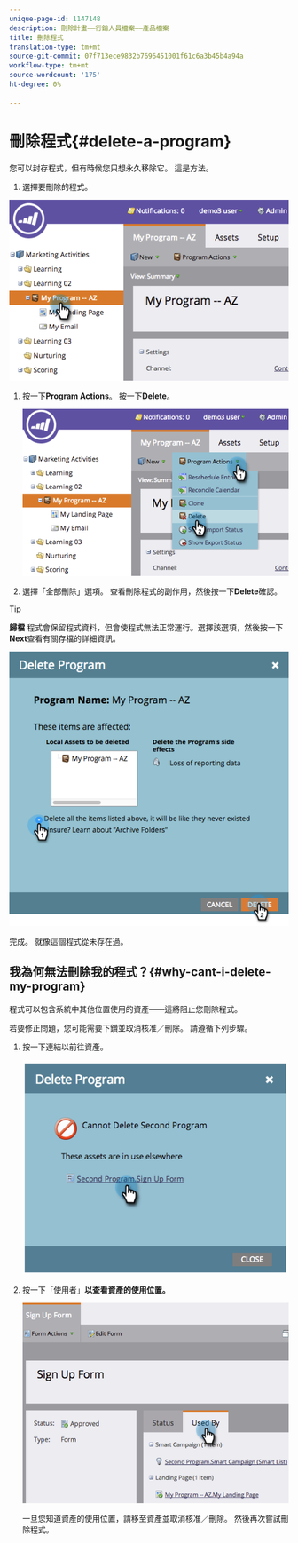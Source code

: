 ```yaml
---
unique-page-id: 1147148
description: 刪除計畫——行銷人員檔案——產品檔案
title: 刪除程式
translation-type: tm+mt
source-git-commit: 07f713ece9832b7696451001f61c6a3b45b4a94a
workflow-type: tm+mt
source-wordcount: '175'
ht-degree: 0%

---
```



# 刪除程式{#delete-a-program}

您可以封存程式，但有時候您只想永久移除它。 這是方法。

1. 選擇要刪除的程式。

![](assets/image2014-9-23-15-3a40-3a57.png)

1. 按一下&#x200B;**Program Actions**。 按一下&#x200B;**Delete**。

   ![](assets/image2014-9-23-15-3a41-3a11.png)

1. 選擇「全部刪除」選項。 查看刪除程式的副作用，然後按一下&#x200B;**Delete**&#x200B;確認。

>[!TIP]
>
>**歸檔** 程式會保留程式資料，但會使程式無法正常運行。選擇該選項，然後按一下&#x200B;**Next**&#x200B;查看有關存檔的詳細資訊。

![](assets/2017-05-05-15-04-15.png)

完成。 就像這個程式從未存在過。

## 我為何無法刪除我的程式？{#why-cant-i-delete-my-program}

程式可以包含系統中其他位置使用的資產——這將阻止您刪除程式。

若要修正問題，您可能需要下鑽並取消核准／刪除。 請遵循下列步驟。

1. 按一下連結以前往資產。

   ![](assets/image2014-9-23-15-3a42-3a10.png)

1. 按一下「使用者」**以查看資產的使用位置。**

   ![](assets/image2014-9-23-15-3a42-3a57.png)

   一旦您知道資產的使用位置，請移至資產並取消核准／刪除。 然後再次嘗試刪除程式。
